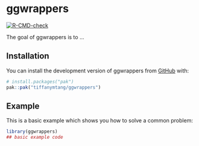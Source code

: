
# ggwrappers

<!-- badges: start -->
[![R-CMD-check](https://github.com/tiffanymtang/ggwrappers/actions/workflows/R-CMD-check.yaml/badge.svg)](https://github.com/tiffanymtang/ggwrappers/actions/workflows/R-CMD-check.yaml)
<!-- badges: end -->

The goal of ggwrappers is to ...

## Installation

You can install the development version of ggwrappers from [GitHub](https://github.com/) with:

``` r
# install.packages("pak")
pak::pak("tiffanymtang/ggwrappers")
```

## Example

This is a basic example which shows you how to solve a common problem:

``` r
library(ggwrappers)
## basic example code
```


